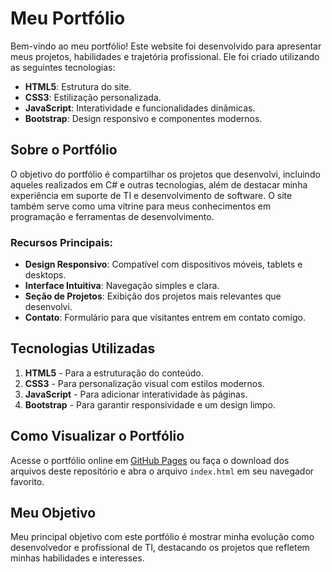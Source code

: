 # Meu Portfólio

Bem-vindo ao meu portfólio! Este website foi desenvolvido para apresentar meus projetos, habilidades e trajetória profissional. Ele foi criado utilizando as seguintes tecnologias:

- **HTML5**: Estrutura do site.
- **CSS3**: Estilização personalizada.
- **JavaScript**: Interatividade e funcionalidades dinâmicas.
- **Bootstrap**: Design responsivo e componentes modernos.

## Sobre o Portfólio

O objetivo do portfólio é compartilhar os projetos que desenvolvi, incluindo aqueles realizados em C# e outras tecnologias, além de destacar minha experiência em suporte de TI e desenvolvimento de software. O site também serve como uma vitrine para meus conhecimentos em programação e ferramentas de desenvolvimento.

### Recursos Principais:
- **Design Responsivo**: Compatível com dispositivos móveis, tablets e desktops.
- **Interface Intuitiva**: Navegação simples e clara.
- **Seção de Projetos**: Exibição dos projetos mais relevantes que desenvolvi.
- **Contato**: Formulário para que visitantes entrem em contato comigo.

## Tecnologias Utilizadas

1. **HTML5** - Para a estruturação do conteúdo.
2. **CSS3** - Para personalização visual com estilos modernos.
3. **JavaScript** - Para adicionar interatividade às páginas.
4. **Bootstrap** - Para garantir responsividade e um design limpo.

## Como Visualizar o Portfólio

Acesse o portfólio online em [GitHub Pages](https://seuusuario.github.io/portfolio) ou faça o download dos arquivos deste repositório e abra o arquivo `index.html` em seu navegador favorito.

## Meu Objetivo

Meu principal objetivo com este portfólio é mostrar minha evolução como desenvolvedor e profissional de TI, destacando os projetos que refletem minhas habilidades e interesses.

